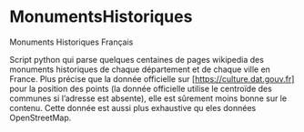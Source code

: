 # MonumentsHistoriques
Monuments Historiques Français

Script python qui parse quelques centaines de pages wikipedia des monuments historiques de chaque département et de chaque ville en France.
Plus précise que la donnée officielle sur [https://culture.dat.gouv.fr] pour la position des points (la donnée officielle utilise le centroïde des communes si l’adresse est absente), elle est sûrement moins bonne sur le contenu.
Cette donnée est aussi plus exhaustive qu eles données OpenStreetMap.
